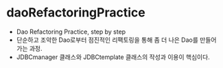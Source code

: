 # daoRefactoringPractice
- Dao Refactoring Practice, step by step
- 단순하고 조악한 Dao로부터 점진적인 리팩토링을 통해 좀 더 나은 Dao를 만들어 가는 과정.
- JDBCmanager 클래스와 JDBCtemplate 클래스의 작성과 이용이 핵심이다.
